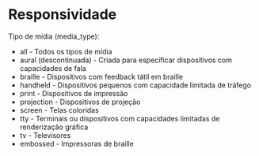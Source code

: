 # Responsividade

Tipo de mídia (media_type):
- all - Todos os tipos de mídia
- aural (descontinuada) - Criada para especificar dispositivos com capacidades de fala
- braille - Dispositivos com feedback tátil em braille
- handheld - Dispositivos pequenos com capacidade limitada de tráfego
- print - Dispositivos de impressão
- projection - Dispositivos de projeção
- screen - Telas coloridas
- tty - Terminais ou dispositivos com capacidades limitadas de renderização gráfica
- tv - Televisores
- embossed - Impressoras de braille